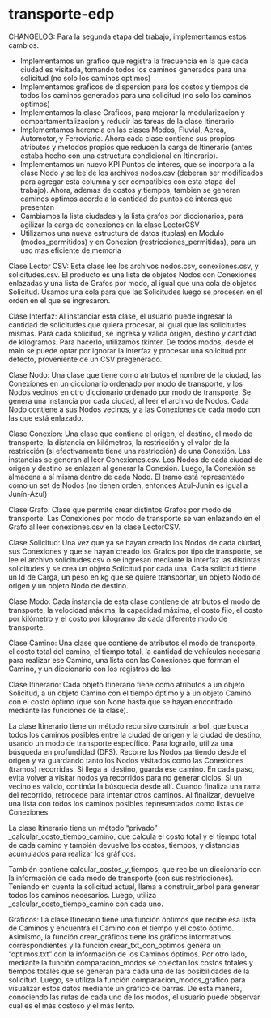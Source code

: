 # transporte-edp
CHANGELOG: Para la segunda etapa del trabajo, implementamos estos cambios.
- Implementamos un grafico que registra la frecuencia en la que cada ciudad es visitada, tomando todos los caminos generados para una solicitud (no solo los caminos optimos)
- Implementamos graficos de dispersion para los costos y tiempos de todos los caminos generados para una solicitud (no solo los caminos optimos)
- Implementamos la clase Graficos, para mejorar la modularizacion y compartamentalizacion y reducir las tareas de la clase Itinerario
- Implementamos herencia en las clases Modos, Fluvial, Aerea, Automotor, y Ferroviaria. Ahora cada clase contiene sus propios atributos y metodos propios que reducen la carga de Itinerario (antes estaba hecho con una estructura condicional en Itinerario).
- Implementamos un nuevo KPI Puntos de interes, que se incorpora a la clase Nodo y se lee de los archivos nodos.csv (deberan ser modificados para agregar esta columna y ser compatibles con esta etapa del trabajo). Ahora, ademas de costos y tiempos, tambien se generan caminos optimos acorde a la cantidad de puntos de interes que presentan
- Cambiamos la lista ciudades y la lista grafos por diccionarios, para agilizar la carga de conexiones en la clase LectorCSV
- Utilizamos una nueva estructura de datos (tuplas) en Modulo (modos_permitidos) y en Conexion (restricciones_permitidas), para un uso mas eficiente de memoria

Clase Lector CSV: Esta clase lee los archivos nodos.csv, conexiones.csv, y solicitudes.csv. El producto es una lista de objetos Nodos con Conexiones enlazadas y una lista de Grafos por modo, al igual que una cola de objetos Solicitud. Usamos una cola para que las Solicitudes luego se procesen en el orden en el que se ingresaron.

Clase Interfaz: Al instanciar esta clase, el usuario puede ingresar la cantidad de solicitudes que quiera procesar, al igual que las solicitudes mismas. Para cada solicitud, se ingresa y valida origen, destino y cantidad de kilogramos. Para hacerlo, utilizamos tkinter. De todos modos, desde el main se puede optar por ignorar la interfaz y procesar una solicitud por defecto, proveniente de un CSV pregenerado.

Clase Nodo: Una clase que tiene como atributos el nombre de la ciudad, las Conexiones en un diccionario ordenado por modo de transporte, y los Nodos vecinos en otro diccionario ordenado por modo de transporte. 
Se genera una instancia por cada ciudad, al leer el archivo de Nodos. Cada Nodo contiene a sus Nodos vecinos, y a las Conexiones de cada modo con las que está enlazado.

Clase Conexion: Una clase que contiene el origen, el destino, el modo de transporte, la distancia en kilómetros, la restricción y el valor de la restricción (si efectivamente tiene una restricción) de una Conexión. 
Las instancias se generan al leer Conexiones.csv. Los Nodos de cada ciudad de origen y destino se enlazan al generar la Conexión. Luego, la Conexión se almacena a sí misma dentro de cada Nodo. El tramo está representado como un set de Nodos (no tienen orden, entonces Azul-Junín es igual a Junín-Azul)

Clase Grafo: Clase que permite crear distintos Grafos por modo de transporte. Las Conexiones por modo de transporte se van enlazando en el Grafo al leer conexiones.csv en la clase LectorCSV.

Clase Solicitud: Una vez que ya se hayan creado los Nodos de cada ciudad, sus Conexiones y que se hayan creado los Grafos por tipo de transporte, se lee el archivo solicitudes.csv o se ingresan mediante la interfaz las distintas solicitudes y se crea un objeto Solicitud por cada una. Cada solicitud tiene un Id de Carga, un peso en kg que se quiere transportar, un objeto Nodo de origen y un objeto Nodo de destino.

Clase Modo: Cada instancia de esta clase contiene de atributos el modo de transporte, la velocidad máxima, la  capacidad máxima, el costo fijo, el costo por kilómetro y el costo por kilogramo de cada diferente modo de transporte.

Clase Camino: Una clase que contiene de atributos el modo de transporte, el costo total del camino, el tiempo total, la cantidad de vehículos necesaria para realizar ese Camino, una lista con las Conexiones que forman el Camino, y un diccionario con los registros de las 

Clase Itinerario: Cada objeto Itinerario tiene como atributos a un objeto Solicitud, a un objeto Camino con el tiempo óptimo y a un objeto Camino con el costo óptimo (que son None hasta que se hayan encontrado mediante las funciones de la clase). 

La clase Itinerario tiene un método recursivo construir_arbol, que busca todos los caminos posibles entre la ciudad de origen y la ciudad de destino, usando un modo de transporte específico.
Para lograrlo, utiliza una búsqueda en profundidad (DFS). Recorre los Nodos partiendo desde el origen y va guardando tanto los Nodos visitados como las Conexiones (tramos) recorridas. Si llega al destino, guarda ese camino.
En cada paso, evita volver a visitar nodos ya recorridos para no generar ciclos. Si un vecino es válido, continúa la búsqueda desde allí. Cuando finaliza una rama del recorrido, retrocede para intentar otros caminos.
Al finalizar, devuelve una lista con todos los caminos posibles representados como listas de Conexiones.

La clase Itinerario tiene un método “privado” _calcular_costo_tiempo_camino, que calcula el costo total y el tiempo total de cada camino y también devuelve los costos, tiempos, y distancias acumulados para realizar los gráficos.

También contiene calcular_costos_y_tiempos, que recibe un diccionario con la información de cada modo de transporte (con sus restricciones). Teniendo en cuenta la solicitud actual, llama a construir_arbol para generar todos los caminos necesarios. Luego, utiliza _calcular_costo_tiempo_camino con cada uno. 

Gráficos: La clase Itinerario tiene una función óptimos que recibe esa lista de Caminos y encuentra el Camino con el tiempo y el costo óptimo. Asimismo, la función crear_gráficos  tiene los gráficos informativos correspondientes y la función crear_txt_con_optimos genera un “optimos.txt” con la información de los Caminos óptimos. 
Por otro lado, mediante la función comparacion_modos se colectan los costos totales y tiempos totales que se generan para cada una de las posibilidades de la solicitud. 
Luego, se utiliza la función comparacion_modos_grafico para visualizar estos datos mediante un gráfico de barras. De esta manera, conociendo las rutas de cada uno de los modos, el usuario puede observar cual es el más costoso y el más lento. 










